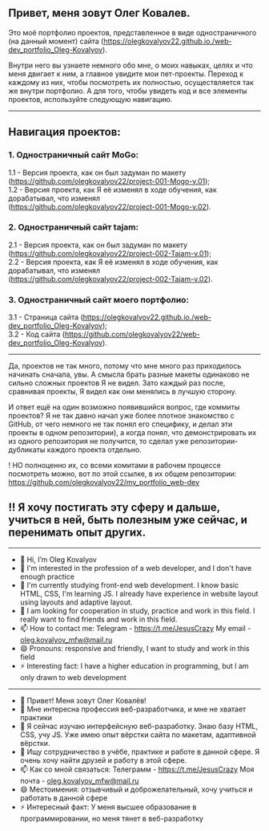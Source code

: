 ## Привет, меня зовут Олег Ковалев.
Это моё портфолио проектов, представленное в виде одностраничного (на данный момент) сайта (https://olegkovalyov22.github.io./web-dev_portfolio_Oleg-Kovalyov).

Внутри него вы узнаете немного обо мне, о моих навыках, целях и что меня двигает к ним, а главное увидите мои пет-проекты. Переход к каждому из них, чтобы посмотреть их полностью, осуществляется так же внутри портфолио. А для того, чтобы увидеть код и все элементы проектов, используйте следующую навигацию.

_ _ _ _ _ _ _ _ _ _ _ _ _ _ _ _ _ _ _ _ _ _ _ _ _ _ _ _ _ _ _ _ _ _ _ _ _ _ _ _ _ _ _ _ _ _
## Навигация проектов:

### 1. Одностраничный сайт MoGo:
1.1 - Версия проекта, как он был задуман по макету\
(https://github.com/olegkovalyov22/project-001-Mogo-v.01); \
1.2 - Версия проекта, как Я её изменял в ходе обучения, как дорабатывал, что изменял\
(https://github.com/olegkovalyov22/project-001-Mogo-v.02).
 

### 2. Одностраничный сайт tajam:
2.1 - Версия проекта, как он был задуман по макету\
(https://github.com/olegkovalyov22/project-002-Tajam-v.01); \
2.2 - Версия проекта, как Я её изменял в ходе обучения, как дорабатывал, что изменял\
(https://github.com/olegkovalyov22/project-002-Tajam-v.02).

### 3. Одностраничный сайт моего портфолио:
3.1 - Страница сайта (https://olegkovalyov22.github.io./web-dev_portfolio_Oleg-Kovalyov); \
3.2 - Код сайта (https://github.com/olegkovalyov22/web-dev_portfolio_Oleg-Kovalyov).
_ _ _ _ _ _ _ _ _ _ _ _ _ _ _ _ _ _ _ _ _ _ _ _ _ _ _ _ _ _ _ _ _ _ _ _ _ _ _ _ _ _ _ _ _ _

Да, проектов не так много, потому что мне много раз приходилось начинать сначала, увы. А смысла брать разные макеты одинаково не сильно сложных проектов Я не видел. Зато каждый раз после, сравнивая проекты, Я видел как они менялись в лучшую сторону.


И ответ ещё на один возможно появившийся вопрос, где коммиты проектов?
Я не так давно начал уже более плотное знакомство с GitHub, от чего немного не так понял его специфику, и делал эти проекты в одном репозитории), а когда понял, что демонстрировать их из одного репозитория не получится, то сделал уже репозитории-дубликаты каждого проекта отдельно.

! НО полноценно их, со всеми комитами в рабочем процессе посмотреть можно, вот по этой ссылке, в их общем репозитории: https://github.com/olegkovalyov22/my_portfolio_web-dev


## !! Я хочу постигать эту сферу и дальше, учиться в ней, быть полезным уже сейчас, и перенимать опыт других.


_ _ _ _ _
- 👋 Hi, I’m Oleg Kovalyov
- 👀 I'm interested in the profession of a web developer, and I don't have enough practice
- 🌱 I'm currently studying front-end web development. I know basic HTML, CSS, I'm learning JS. I already have experience in website layout using layouts and adaptive layout.
- 💞️ I am looking for cooperation in study, practice and work in this field. I really want to find friends and work in this field.
- 📫 How to contact me:
      Telegram - https://t.me/JesusCrazy
      My email - oleg.kovalyov_mfw@mail.ru
- 😄 Pronouns: responsive and friendly, I want to study and work in this field
- ⚡ Interesting fact: I have a higher education in programming, but I am only drawn to web development
_ _ _ _ _

- 👋 Привет! Меня зовут Олег Ковалёв!
- 👀 Мне интересна профессия веб-разработчика, и мне не хватает практики
- 🌱 Я сейчас изучаю интерфейсную веб-разработку. Знаю базу HTML, CSS, учу JS. Уже имею опыт вёрстки сайта по макетам, адаптивной вёрстки.
- 💞️ Ищу сотрудничество в учёбе, практике и работе в данной сфере. Я очень хочу найти друзей и работу в этой сфере.
- 📫 Как со мной связаться:
      Телеграмм - https://t.me/JesusCrazy
      Моя почта - oleg.kovalyov_mfw@mail.ru
- 😄 Местоимения: отзывчивый и доброжелательный, хочу учиться и работать в данной сфере
- ⚡ Интересный факт: У меня высшее образование в программировании, но меня тянет в веб-разработку
